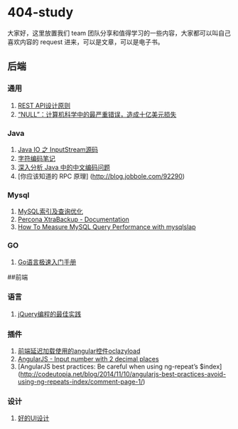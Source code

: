 # 404-study

大家好，这里放置我们 team 团队分享和值得学习的一些内容，大家都可以叫自己喜欢内容的 request 进来，可以是文章，可以是电子书。

## 后端
### 通用
1. [REST API设计原则](http://www.haomou.net/2015/02/10/2015_server_rest/)
2. [“NULL”：计算机科学中的最严重错误，造成十亿美元损失](https://linux.cn/article-6503-1.html)

### Java
1. [Java IO 之 InputStream源码](http://www.bysocket.com/?p=585)
2. [字符编码笔记](http://www.ruanyifeng.com/blog/2007/10/ascii_unicode_and_utf-8.html)
3. [深入分析 Java 中的中文编码问题](https://www.ibm.com/developerworks/cn/java/j-lo-chinesecoding/)
4. [你应该知道的 RPC 原理] (http://blog.jobbole.com/92290)

### Mysql
1. [MySQL索引及查询优化](http://blog.brucefeng.info/post/mysql-index-query)
2. [Percona XtraBackup - Documentation](https://www.percona.com/doc/percona-xtrabackup/2.3/index.html)
3. [How To Measure MySQL Query Performance with mysqlslap](https://www.digitalocean.com/community/tutorials/how-to-measure-mysql-query-performance-with-mysqlslap)
### GO
1. [Go语言极速入门手册](https://github.com/coderzh/CodeTips/blob/master/GoTips.go)

##前端

### 语言
1. [jQuery编程的最佳实践](http://www.cnblogs.com/Wayou/p/jquery_best_practise.html)

### 插件
1. [前端延迟加载使用的angular控件oclazyload](https://oclazyload.readme.io/)
2. [AngularJS - Input number with 2 decimal places](http://gsferreira.com/archive/2015/02/angularjs-input-number-with-two-decimal-places/)
3. [AngularJS best practices: Be careful when using ng-repeat’s $index] (http://codeutopia.net/blog/2014/11/10/angularjs-best-practices-avoid-using-ng-repeats-index/comment-page-1/)

### 设计
1. [好的UI设计](http://www.cnblogs.com/Wayou/p/goodui.html)
